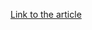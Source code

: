 [Link to the article](https://www.bleepingcomputer.com/news/security/lottiefiles-hit-in-npm-supply-chain-attack-targeting-users-crypto/)
